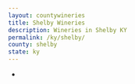 ```yaml
---
layout: countywineries
title: Shelby Wineries
description: Wineries in Shelby KY
permalink: /ky/shelby/
county: shelby
state: ky
---
```

-
